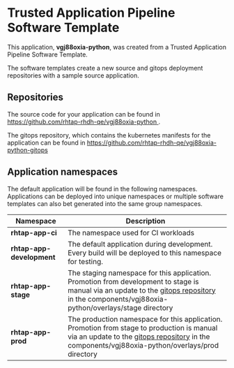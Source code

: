 # Trusted Application Pipeline Software Template

This application, **vgj88oxia-python**, was created from a Trusted Application Pipeline Software Template.

The software templates create a new source and gitops deployment repositories with a sample source application. 

## Repositories

The source code for your application can be found in [https://github.com/rhtap-rhdh-qe/vgj88oxia-python ](https://github.com/rhtap-rhdh-qe/vgj88oxia-python ).
 
The gitops repository, which contains the kubernetes manifests for the application can be found in 
[https://github.com/rhtap-rhdh-qe/vgj88oxia-python-gitops ](https://github.com/rhtap-rhdh-qe/vgj88oxia-python-gitops ) 

## Application namespaces 

The default application will be found in the following namespaces. Applications can be deployed into unique namespaces or multiple software templates can also bet generated into the same group namespaces.  

|  Namespace   |  Description   |  
| -------- | -------- |
| **rhtap-app-ci** | The namespace used for CI workloads |
| **rhtap-app-development** | The default application during development. Every build will be deployed to this namespace for testing. |
| **rhtap-app-stage** | The staging namespace for this application. Promotion from development to stage is manual via an update to the [gitops repository](https://github.com/rhtap-rhdh-qe/vgj88oxia-python-gitops ) in the components/vgj88oxia-python/overlays/stage directory |
| **rhtap-app-prod** | The production namespace for this application. Promotion from stage to production is manual via an update to the [gitops repository](https://github.com/rhtap-rhdh-qe/vgj88oxia-python-gitops ) in the components/vgj88oxia-python/overlays/prod directory |